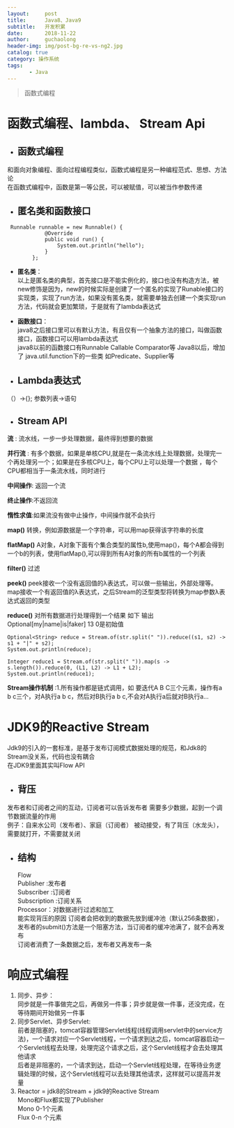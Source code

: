 ```yaml
---
layout:     post
title:      Java8、Java9
subtitle:   开发积累
date:       2018-11-22
author:     guchaolong
header-img: img/post-bg-re-vs-ng2.jpg
catalog: true
category: 操作系统
tags:
       - Java
---
```

>函数式编程  


# 函数式编程、lambda、 Stream Api
- ## 函数式编程  
和面向对象编程、面向过程编程类似，函数式编程是另一种编程范式、思想、方法论  
在函数式编程中，函数是第一等公民，可以被赋值，可以被当作参数传递

- ## 匿名类和函数接口
``` 
 Runnable runnable = new Runnable() {
            @Override
            public void run() {
                System.out.println("hello");
            }
        };
```
- __匿名类__：  
以上是匿名类的典型，首先接口是不能实例化的，接口也没有构造方法，被new修饰是因为，new的时候实际是创建了一个匿名的实现了Runable接口的
实现类，实现了run方法，如果没有匿名类，就需要单独去创建一个类实现run方法，代码就会更加繁琐，于是就有了lambda表达式  

- __函数接口__：  
java8之后接口里可以有默认方法，有且仅有一个抽象方法的接口，叫做函数接口，函数接口可以用lambda表达式  
java8以前的函数接口有Runnable Callable Comparator等
Java8以后，增加了 java.util.function下的一些类 如Predicate<T>、Supplier<T>等  

-  ## Lambda表达式
（）->{};  参数列表->语句

- ## Stream API
__流__ : 流水线，一步一步处理数据，最终得到想要的数据  
  
__并行流__ : 有多个数据，如果是单核CPU,就是在一条流水线上处理数据，处理完一个再处理另一个；如果是在多核CPU上，每个CPU上可以处理一个数据
，每个CPU都相当于一条流水线，同时进行  

__中间操作__:  返回一个流  

__终止操作__:不返回流  

__惰性求值__:如果流没有做中止操作，中间操作就不会执行  


   
__map()__  转换，例如源数据是一个字符串，可以用map获得该字符串的长度  

__flatMap()__  A对象，A对象下面有个集合类型的属性b,使用map()，每个A都会得到一个b的列表，使用flatMap(),可以得到所有A对象的所有b属性的一个列表  

__filter()__  过滤  

__peek()__  peek接收一个没有返回值的λ表达式，可以做一些输出，外部处理等。map接收一个有返回值的λ表达式，之后Stream的泛型类型将转换为map参数λ表达式返回的类型

__reduce()__  对所有数据进行处理得到一个结果  如下 输出Optional\[my|name|is|faker]  13 0是初始值
```aidl
Optional<String> reduce = Stream.of(str.split(" ")).reduce((s1, s2) -> s1 + "|" + s2);
System.out.println(reduce);

Integer reduce1 = Stream.of(str.split(" ")).map(s -> s.length()).reduce(0, (L1, L2) -> L1 + L2);
System.out.println(reduce1);
```  

__Stream操作机制__ :1.所有操作都是链式调用，如 要迭代A B C三个元素，操作有a b c三个，对A执行a b c，然后对B执行a b c,不会对A执行a后就对B执行a...  


# JDK9的Reactive Stream
Jdk9的引入的一套标准，是基于发布订阅模式数据处理的规范，和Jdk8的Stream没关系，代码也没有耦合  
在JDK9里面其实叫Flow API

- ## 背压  
发布者和订阅者之间的互动，订阅者可以告诉发布者 需要多少数据，起到一个调节数据流量的作用  
例子：自来水公司（发布者）、家庭（订阅者） 被动接受，有了背压（水龙头），需要就打开，不需要就关闭

- ## 结构  
  Flow  
  Publisher :发布者  
  Subscriber :订阅者  
  Subscription :订阅关系  
  Processor：对数据进行过滤和加工   
  能实现背压的原因 订阅者会把收到的数据先放到缓冲池（默认256条数据），发布者的submit()方法是一个阻塞方法，当订阅者的缓冲池满了，就不会再发布  
  订阅者消费了一条数据之后，发布者又再发布一条
  
# 响应式编程
1. 同步、异步：  
    同步就是一件事做完之后，再做另一件事；异步就是做一件事，还没完成，在等待期间开始做另一件事
2. 同步Servlet、异步Servlet:  
    前者是阻塞的，tomcat容器管理Servlet线程(线程调用servlet中的service方法)，一个请求对应一个Servlet线程，一个请求到达之后，tomcat容器启动一个Servlet线程去处理，处理完这个请求之后，这个Servlet线程才会去处理其他请求  
    后者是非阻塞的，一个请求到达，启动一个Servlet线程处理，在等待业务逻辑处理的时候，这个Servlet线程可以去处理其他请求，这样就可以提高并发量 
3. Reactor = jdk8的Stream + jdk9的Reactive Stream  
    Mono和Flux都实现了Publisher  
    Mono 0-1个元素  
    Flux 0-n 个元素
    

 

